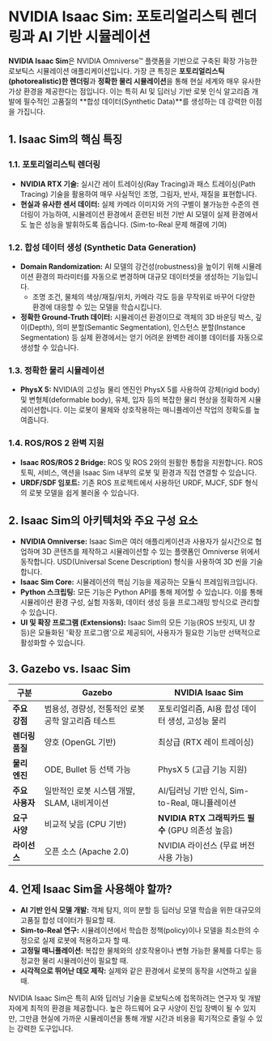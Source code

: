 # NVIDIA Isaac Sim: 포토리얼리스틱 렌더링과 AI 기반 시뮬레이션

**NVIDIA Isaac Sim**은 NVIDIA Omniverse™ 플랫폼을 기반으로 구축된 확장 가능한 로보틱스 시뮬레이션 애플리케이션입니다. 가장 큰 특징은 **포토리얼리스틱(photorealistic)한 렌더링**과 **정확한 물리 시뮬레이션**을 통해 현실 세계와 매우 유사한 가상 환경을 제공한다는 점입니다. 이는 특히 AI 및 딥러닝 기반 로봇 인식 알고리즘 개발에 필수적인 고품질의 **합성 데이터(Synthetic Data)**를 생성하는 데 강력한 이점을 가집니다.

## 1. Isaac Sim의 핵심 특징

### 1.1. 포토리얼리스틱 렌더링
- **NVIDIA RTX 기술:** 실시간 레이 트레이싱(Ray Tracing)과 패스 트레이싱(Path Tracing) 기술을 활용하여 매우 사실적인 조명, 그림자, 반사, 재질을 표현합니다.
- **현실과 유사한 센서 데이터:** 실제 카메라 이미지와 거의 구별이 불가능한 수준의 렌더링이 가능하여, 시뮬레이션 환경에서 훈련된 비전 기반 AI 모델이 실제 환경에서도 높은 성능을 발휘하도록 돕습니다. (Sim-to-Real 문제 해결에 기여)

### 1.2. 합성 데이터 생성 (Synthetic Data Generation)
- **Domain Randomization:** AI 모델의 강건성(robustness)을 높이기 위해 시뮬레이션 환경의 파라미터를 자동으로 변경하며 대규모 데이터셋을 생성하는 기능입니다.
  - 조명 조건, 물체의 색상/재질/위치, 카메라 각도 등을 무작위로 바꾸어 다양한 환경에 대응할 수 있는 모델을 학습시킵니다.
- **정확한 Ground-Truth 데이터:** 시뮬레이션 환경이므로 객체의 3D 바운딩 박스, 깊이(Depth), 의미 분할(Semantic Segmentation), 인스턴스 분할(Instance Segmentation) 등 실제 환경에서는 얻기 어려운 완벽한 레이블 데이터를 자동으로 생성할 수 있습니다.

### 1.3. 정확한 물리 시뮬레이션
- **PhysX 5:** NVIDIA의 고성능 물리 엔진인 PhysX 5를 사용하여 강체(rigid body) 및 변형체(deformable body), 유체, 입자 등의 복잡한 물리 현상을 정확하게 시뮬레이션합니다. 이는 로봇이 물체와 상호작용하는 매니퓰레이션 작업의 정확도를 높여줍니다.

### 1.4. ROS/ROS 2 완벽 지원
- **Isaac ROS/ROS 2 Bridge:** ROS 및 ROS 2와의 원활한 통합을 지원합니다. ROS 토픽, 서비스, 액션을 Isaac Sim 내부의 로봇 및 환경과 직접 연결할 수 있습니다.
- **URDF/SDF 임포트:** 기존 ROS 프로젝트에서 사용하던 URDF, MJCF, SDF 형식의 로봇 모델을 쉽게 불러올 수 있습니다.

## 2. Isaac Sim의 아키텍처와 주요 구성 요소

- **NVIDIA Omniverse:** Isaac Sim은 여러 애플리케이션과 사용자가 실시간으로 협업하며 3D 콘텐츠를 제작하고 시뮬레이션할 수 있는 플랫폼인 Omniverse 위에서 동작합니다. USD(Universal Scene Description) 형식을 사용하여 3D 씬을 기술합니다.
- **Isaac Sim Core:** 시뮬레이션의 핵심 기능을 제공하는 모듈식 프레임워크입니다.
- **Python 스크립팅:** 모든 기능은 Python API를 통해 제어할 수 있습니다. 이를 통해 시뮬레이션 환경 구성, 실험 자동화, 데이터 생성 등을 프로그래밍 방식으로 관리할 수 있습니다.
- **UI 및 확장 프로그램 (Extensions):** Isaac Sim의 모든 기능(ROS 브릿지, UI 창 등)은 모듈화된 '확장 프로그램'으로 제공되어, 사용자가 필요한 기능만 선택적으로 활성화할 수 있습니다.

## 3. Gazebo vs. Isaac Sim

| 구분 | Gazebo | NVIDIA Isaac Sim |
| --- | --- | --- |
| **주요 강점** | 범용성, 경량성, 전통적인 로봇 공학 알고리즘 테스트 | 포토리얼리즘, AI용 합성 데이터 생성, 고성능 물리 |
| **렌더링 품질** | 양호 (OpenGL 기반) | 최상급 (RTX 레이 트레이싱) |
| **물리 엔진** | ODE, Bullet 등 선택 가능 | PhysX 5 (고급 기능 지원) |
| **주요 사용자** | 일반적인 로봇 시스템 개발, SLAM, 내비게이션 | AI/딥러닝 기반 인식, Sim-to-Real, 매니퓰레이션 |
| **요구 사양** | 비교적 낮음 (CPU 기반) | **NVIDIA RTX 그래픽카드 필수** (GPU 의존성 높음) |
| **라이선스** | 오픈 소스 (Apache 2.0) | NVIDIA 라이선스 (무료 버전 사용 가능) |

## 4. 언제 Isaac Sim을 사용해야 할까?

- **AI 기반 인식 모델 개발:** 객체 탐지, 의미 분할 등 딥러닝 모델 학습을 위한 대규모의 고품질 합성 데이터가 필요할 때.
- **Sim-to-Real 연구:** 시뮬레이션에서 학습한 정책(policy)이나 모델을 최소한의 수정으로 실제 로봇에 적용하고자 할 때.
- **고정밀 매니퓰레이션:** 복잡한 물체와의 상호작용이나 변형 가능한 물체를 다루는 등 정교한 물리 시뮬레이션이 필요할 때.
- **시각적으로 뛰어난 데모 제작:** 실제와 같은 환경에서 로봇의 동작을 시연하고 싶을 때.

NVIDIA Isaac Sim은 특히 AI와 딥러닝 기술을 로보틱스에 접목하려는 연구자 및 개발자에게 최적의 환경을 제공합니다. 높은 하드웨어 요구 사양이 진입 장벽이 될 수 있지만, 그만큼 현실에 가까운 시뮬레이션을 통해 개발 시간과 비용을 획기적으로 줄일 수 있는 강력한 도구입니다.
